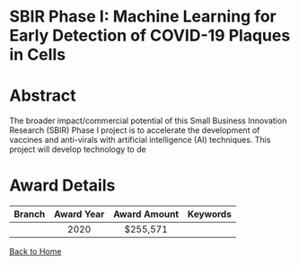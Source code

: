 
SBIR Phase I: Machine Learning for Early Detection of COVID-19 Plaques in Cells
===============================================================================

# Abstract


The broader impact/commercial potential of this Small Business Innovation Research (SBIR) Phase I project is to accelerate the development of vaccines and anti-virals with artificial intelligence (AI) techniques. This project will develop technology to de  

# Award Details

|Branch|Award Year|Award Amount|Keywords|
| :---: | :---: | :---: | :---: |
||2020|$255,571||
  
  


[Back to Home](https://github.com/chrischow/dod_sbir_awards/CC/#663)